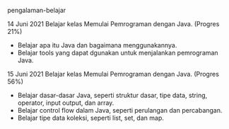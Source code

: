 pengalaman-belajar

14 Juni 2021
Belajar kelas Memulai Pemrograman dengan Java. (Progres 21%)
* Belajar apa itu Java dan bagaimana menggunakannya.
* Belajar tools yang dapat dgunakan untuk menjalankan pemrograman Java.

15 Juni 2021
Belajar kelas Memulai Pemrograman dengan Java. (Progres 56%)
* Belajar dasar-dasar Java, seperti struktur dasar, tipe data, string, operator, input output, dan array.
* Belajar control flow dalam Java, seperti perulangan dan percabangan.
* Belajar tipe data koleksi, seperti list, set, dan map.
